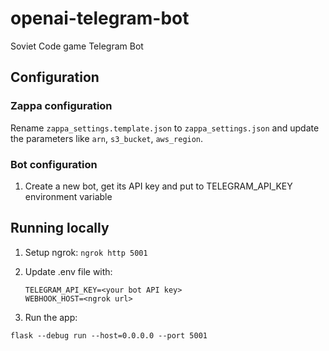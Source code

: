 # openai-telegram-bot

Soviet Code game Telegram Bot

## Configuration

### Zappa configuration

Rename `zappa_settings.template.json` to `zappa_settings.json` and update the parameters like
`arn`, `s3_bucket`, `aws_region`.

### Bot configuration

1. Create a new bot, get its API key and put to
   TELEGRAM_API_KEY environment variable

## Running locally

1. Setup ngrok: `ngrok http 5001`

2. Update .env file with:
   ```
   TELEGRAM_API_KEY=<your bot API key>
   WEBHOOK_HOST=<ngrok url>
   ```

3. Run the app:

```
flask --debug run --host=0.0.0.0 --port 5001
```

